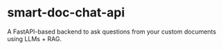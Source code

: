 # smart-doc-chat-api
A FastAPI-based backend to ask questions from your custom documents using LLMs + RAG.
